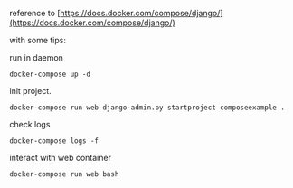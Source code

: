 reference to [https://docs.docker.com/compose/django/](https://docs.docker.com/compose/django/)

with some tips:

run in daemon

```shell
docker-compose up -d
```

init project.

```shell
docker-compose run web django-admin.py startproject composeexample .
```

check logs

```shell
docker-compose logs -f
```

interact with web container

```shell
docker-compose run web bash
```


